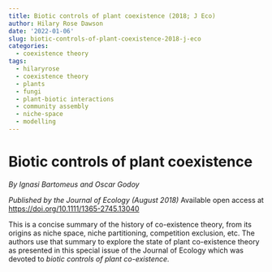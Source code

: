 ```yaml
---
title: Biotic controls of plant coexistence (2018; J Eco)
author: Hilary Rose Dawson
date: '2022-01-06'
slug: biotic-controls-of-plant-coexistence-2018-j-eco
categories:
  - coexistence theory
tags:
  - hilaryrose
  - coexistence theory
  - plants
  - fungi
  - plant-biotic interactions
  - community assembly
  - niche-space
  - modelling
---
```


# Biotic controls of plant coexistence
*By Ignasi Bartomeus and Oscar Godoy*

*Published by the Journal of Ecology (August 2018)*
Available open access at https://doi.org/10.1111/1365-2745.13040

This is a concise summary of the history of co-existence theory, from its origins as niche space, niche partitioning, competition exclusion, etc. The authors use that summary to explore the state of plant co-existence theory as presented in this special issue of the Journal of Ecology which was devoted to *biotic controls of plant co-existence.*

